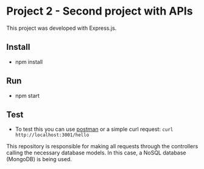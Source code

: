 # Project 2 - Second project with APIs
This project was developed with Express.js.

## Install

- npm install

## Run

- npm start

## Test

- To test this you can use [postman](https://www.postman.com/) or a simple curl request: `curl http://localhost:3001/hello`

This repository is responsible for making all requests through the controllers calling the necessary database models.
In this case, a NoSQL database (MongoDB) is being used.
